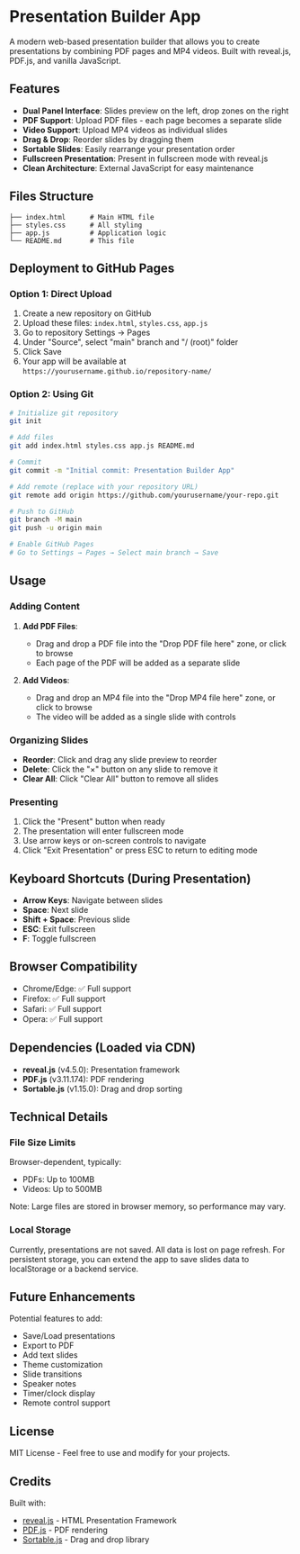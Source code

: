 # Presentation Builder App

A modern web-based presentation builder that allows you to create presentations by combining PDF pages and MP4 videos. Built with reveal.js, PDF.js, and vanilla JavaScript.

## Features

- **Dual Panel Interface**: Slides preview on the left, drop zones on the right
- **PDF Support**: Upload PDF files - each page becomes a separate slide
- **Video Support**: Upload MP4 videos as individual slides
- **Drag & Drop**: Reorder slides by dragging them
- **Sortable Slides**: Easily rearrange your presentation order
- **Fullscreen Presentation**: Present in fullscreen mode with reveal.js
- **Clean Architecture**: External JavaScript for easy maintenance

## Files Structure

```
├── index.html      # Main HTML file
├── styles.css      # All styling
├── app.js          # Application logic
└── README.md       # This file
```

## Deployment to GitHub Pages

### Option 1: Direct Upload

1. Create a new repository on GitHub
2. Upload these files: `index.html`, `styles.css`, `app.js`
3. Go to repository Settings → Pages
4. Under "Source", select "main" branch and "/ (root)" folder
5. Click Save
6. Your app will be available at `https://yourusername.github.io/repository-name/`

### Option 2: Using Git

```bash
# Initialize git repository
git init

# Add files
git add index.html styles.css app.js README.md

# Commit
git commit -m "Initial commit: Presentation Builder App"

# Add remote (replace with your repository URL)
git remote add origin https://github.com/yourusername/your-repo.git

# Push to GitHub
git branch -M main
git push -u origin main

# Enable GitHub Pages
# Go to Settings → Pages → Select main branch → Save
```

## Usage

### Adding Content

1. **Add PDF Files**: 
   - Drag and drop a PDF file into the "Drop PDF file here" zone, or click to browse
   - Each page of the PDF will be added as a separate slide

2. **Add Videos**: 
   - Drag and drop an MP4 file into the "Drop MP4 file here" zone, or click to browse
   - The video will be added as a single slide with controls

### Organizing Slides

- **Reorder**: Click and drag any slide preview to reorder
- **Delete**: Click the "×" button on any slide to remove it
- **Clear All**: Click "Clear All" button to remove all slides

### Presenting

1. Click the "Present" button when ready
2. The presentation will enter fullscreen mode
3. Use arrow keys or on-screen controls to navigate
4. Click "Exit Presentation" or press ESC to return to editing mode

## Keyboard Shortcuts (During Presentation)

- **Arrow Keys**: Navigate between slides
- **Space**: Next slide
- **Shift + Space**: Previous slide
- **ESC**: Exit fullscreen
- **F**: Toggle fullscreen

## Browser Compatibility

- Chrome/Edge: ✅ Full support
- Firefox: ✅ Full support
- Safari: ✅ Full support
- Opera: ✅ Full support

## Dependencies (Loaded via CDN)

- **reveal.js** (v4.5.0): Presentation framework
- **PDF.js** (v3.11.174): PDF rendering
- **Sortable.js** (v1.15.0): Drag and drop sorting

## Technical Details

### File Size Limits

Browser-dependent, typically:
- PDFs: Up to 100MB
- Videos: Up to 500MB

Note: Large files are stored in browser memory, so performance may vary.

### Local Storage

Currently, presentations are not saved. All data is lost on page refresh. For persistent storage, you can extend the app to save slides data to localStorage or a backend service.

## Future Enhancements

Potential features to add:

- Save/Load presentations
- Export to PDF
- Add text slides
- Theme customization
- Slide transitions
- Speaker notes
- Timer/clock display
- Remote control support

## License

MIT License - Feel free to use and modify for your projects.

## Credits

Built with:
- [reveal.js](https://revealjs.com/) - HTML Presentation Framework
- [PDF.js](https://mozilla.github.io/pdf.js/) - PDF rendering
- [Sortable.js](https://sortablejs.github.io/Sortable/) - Drag and drop library
